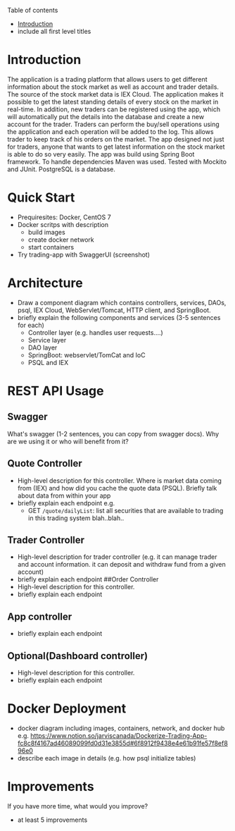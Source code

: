 Table of contents
* [Introduction](#Introduction)
* include all first level titles

# Introduction
The application is a trading platform that allows users to get different information about the stock market as well as account and trader details. The source of the stock market data is IEX Cloud. The application makes it possible to get the latest standing details of every stock on the market in real-time. In addition, new traders can be registered using the app, which will automatically put the details into the database and create a new account for the trader. Traders can perform the buy/sell operations using the application and each operation will be added to the log. This allows trader to keep track of his orders on the market. The app designed not just for traders, anyone that wants to get latest information on the stock market is able to do so very easily. 
The app was build using Spring Boot framework. To handle dependencies Maven was used. Tested with Mockito and JUnit. PostgreSQL is a database.

# Quick Start
- Prequiresites: Docker, CentOS 7
- Docker scritps with description
	- build images
  - create docker network
  - start containers
- Try trading-app with SwaggerUI (screenshot)

# Architecture
- Draw a component diagram which contains controllers, services, DAOs, psql, IEX Cloud, WebServlet/Tomcat, HTTP client, and SpringBoot. 
- briefly explain the following components and services (3-5 sentences for each)
  - Controller layer (e.g. handles user requests....)
  - Service layer
  - DAO layer
  - SpringBoot: webservlet/TomCat and IoC
  - PSQL and IEX

# REST API Usage
## Swagger
What's swagger (1-2 sentences, you can copy from swagger docs). Why are we using it or who will benefit from it?
## Quote Controller
- High-level description for this controller. Where is market data coming from (IEX) and how did you cache the quote data (PSQL). Briefly talk about data from within your app
- briefly explain each endpoint
  e.g.
  - GET `/quote/dailyList`: list all securities that are available to trading in this trading system blah..blah..
## Trader Controller
- High-level description for trader controller (e.g. it can manage trader and account information. it can deposit and withdraw fund from a given account)
- briefly explain each endpoint
##Order Controller
- High-level description for this controller.
- briefly explain each endpoint
## App controller
- briefly explain each endpoint
## Optional(Dashboard controller)
- High-level description for this controller.
- briefly explain each endpoint

# Docker Deployment
- docker diagram including images, containers, network, and docker hub
e.g. https://www.notion.so/jarviscanada/Dockerize-Trading-App-fc8c8f4167ad46089099fd0d31e3855d#6f8912f9438e4e61b91fe57f8ef896e0
- describe each image in details (e.g. how psql initialize tables)

# Improvements
If you have more time, what would you improve?
- at least 5 improvements
